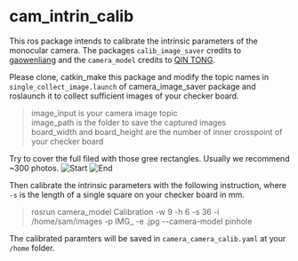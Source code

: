 # cam_intrin_calib

This ros package intends to calibrate the intrinsic parameters of the monocular camera. The packages `calib_image_saver` credits to [gaowenliang](https://github.com/gaowenliang) and the `camera_model` credits to [QIN TONG](https://github.com/qintonguav).

Please clone, catkin_make this package and modify the topic names in `single_collect_image.launch` of camera_image_saver package and roslaunch it to collect sufficient images of your checker board.

>image_input is your camera image topic\
image_path is the folder to save the captured images\
board_width and board_height are the number of inner crosspoint of your checker board

Try to cover the full filed with those gree rectangles. Usually we recommend ~300 photos.
![Start](..\fig\begin.png)
![End](..\fig\end.png)

Then calibrate the intrinsic parameters with the following instruction, where `-s` is the length of a single square on your checker board in mm.
>rosrun camera_model Calibration -w 9 -h 6 -s 36 -i /home/sam/images -p IMG_ -e .jpg --camera-model pinhole

The calibrated paramters will be saved in `camera_camera_calib.yaml` at your `/home` folder.
